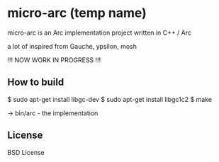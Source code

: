 # micro-arc (temp name)

micro-arc is an Arc implementation project written in C++ / Arc

a lot of inspired from Gauche, ypsilon, mosh

!!! NOW WORK IN PROGRESS !!!

## How to build

$ sudo apt-get install libgc-dev
$ sudo apt-get install libgc1c2
$ make

-> bin/arc - the implementation

## License

BSD License


